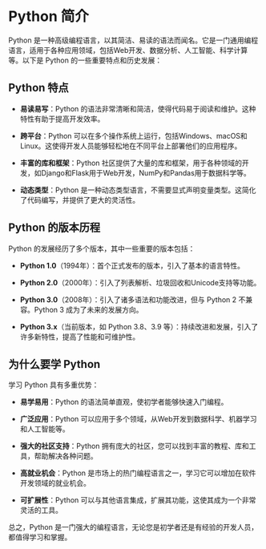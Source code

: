 # Python 简介

Python 是一种高级编程语言，以其简洁、易读的语法而闻名。它是一门通用编程语言，适用于各种应用领域，包括Web开发、数据分析、人工智能、科学计算等。以下是 Python 的一些重要特点和历史发展：

## Python 特点

- **易读易写**：Python 的语法非常清晰和简洁，使得代码易于阅读和维护。这种特性有助于提高开发效率。

- **跨平台**：Python 可以在多个操作系统上运行，包括Windows、macOS和Linux。这使得开发人员能够轻松地在不同平台上部署他们的应用程序。

- **丰富的库和框架**：Python 社区提供了大量的库和框架，用于各种领域的开发，如Django和Flask用于Web开发，NumPy和Pandas用于数据科学等。

- **动态类型**：Python 是一种动态类型语言，不需要显式声明变量类型。这简化了代码编写，并提供了更大的灵活性。

## Python 的版本历程

Python 的发展经历了多个版本，其中一些重要的版本包括：

- **Python 1.0**（1994年）：首个正式发布的版本，引入了基本的语言特性。

- **Python 2.0**（2000年）：引入了列表解析、垃圾回收和Unicode支持等功能。

- **Python 3.0**（2008年）：引入了诸多语法和功能改进，但与 Python 2 不兼容。Python 3 成为了未来的发展方向。

- **Python 3.x**（当前版本，如 Python 3.8、3.9 等）：持续改进和发展，引入了许多新特性，提高了性能和可维护性。

## 为什么要学 Python

学习 Python 具有多重优势：

- **易学易用**：Python 的语法简单直观，使初学者能够快速入门编程。

- **广泛应用**：Python 可以应用于多个领域，从Web开发到数据科学、机器学习和人工智能等。

- **强大的社区支持**：Python 拥有庞大的社区，您可以找到丰富的教程、库和工具，帮助解决各种问题。

- **高就业机会**：Python 是市场上的热门编程语言之一，学习它可以增加在软件开发领域的就业机会。

- **可扩展性**：Python 可以与其他语言集成，扩展其功能，这使其成为一个非常灵活的工具。

总之，Python 是一门强大的编程语言，无论您是初学者还是有经验的开发人员，都值得学习和掌握。
